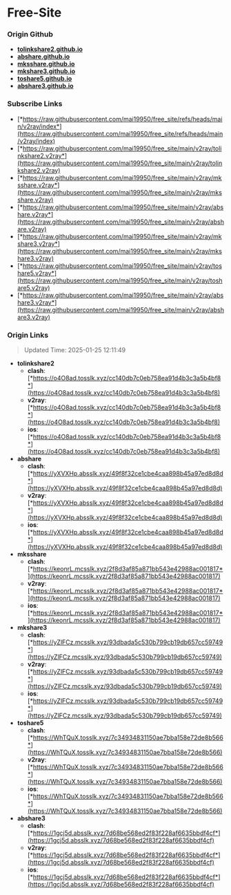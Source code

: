 # Free-Site

### Origin Github

- [**tolinkshare2.github.io**](https://github.com/tolinkshare2/tolinkshare2.github.io)
- [**abshare.github.io**](https://github.com/abshare/abshare.github.io)
- [**mksshare.github.io**](https://github.com/mksshare/mksshare.github.io)
- [**mkshare3.github.io**](https://github.com/mkshare3/mkshare3.github.io)
- [**toshare5.github.io**](https://github.com/toshare5/toshare5.github.io)
- [**abshare3.github.io**](https://github.com/abshare3/abshare3.github.io)

### Subscribe Links

- [*https://raw.githubusercontent.com/mai19950/free_site/refs/heads/main/v2ray/index*](https://raw.githubusercontent.com/mai19950/free_site/refs/heads/main/v2ray/index)
- [*https://raw.githubusercontent.com/mai19950/free_site/main/v2ray/tolinkshare2.v2ray*](https://raw.githubusercontent.com/mai19950/free_site/main/v2ray/tolinkshare2.v2ray)
- [*https://raw.githubusercontent.com/mai19950/free_site/main/v2ray/mksshare.v2ray*](https://raw.githubusercontent.com/mai19950/free_site/main/v2ray/mksshare.v2ray)
- [*https://raw.githubusercontent.com/mai19950/free_site/main/v2ray/abshare.v2ray*](https://raw.githubusercontent.com/mai19950/free_site/main/v2ray/abshare.v2ray)
- [*https://raw.githubusercontent.com/mai19950/free_site/main/v2ray/mkshare3.v2ray*](https://raw.githubusercontent.com/mai19950/free_site/main/v2ray/mkshare3.v2ray)
- [*https://raw.githubusercontent.com/mai19950/free_site/main/v2ray/toshare5.v2ray*](https://raw.githubusercontent.com/mai19950/free_site/main/v2ray/toshare5.v2ray)
- [*https://raw.githubusercontent.com/mai19950/free_site/main/v2ray/abshare3.v2ray*](https://raw.githubusercontent.com/mai19950/free_site/main/v2ray/abshare3.v2ray)

### Origin Links

> Updated Time: 2025-01-25 12:11:49

- **tolinkshare2**
  - **clash**: [*https://o4O8ad.tosslk.xyz/cc140db7c0eb758ea91d4b3c3a5b4bf8*](https://o4O8ad.tosslk.xyz/cc140db7c0eb758ea91d4b3c3a5b4bf8)
  - **v2ray**: [*https://o4O8ad.tosslk.xyz/cc140db7c0eb758ea91d4b3c3a5b4bf8*](https://o4O8ad.tosslk.xyz/cc140db7c0eb758ea91d4b3c3a5b4bf8)
  - **ios**: [*https://o4O8ad.tosslk.xyz/cc140db7c0eb758ea91d4b3c3a5b4bf8*](https://o4O8ad.tosslk.xyz/cc140db7c0eb758ea91d4b3c3a5b4bf8)
- **abshare**
  - **clash**: [*https://yXVXHp.absslk.xyz/49f8f32ce1cbe4caa898b45a97ed8d8d*](https://yXVXHp.absslk.xyz/49f8f32ce1cbe4caa898b45a97ed8d8d)
  - **v2ray**: [*https://yXVXHp.absslk.xyz/49f8f32ce1cbe4caa898b45a97ed8d8d*](https://yXVXHp.absslk.xyz/49f8f32ce1cbe4caa898b45a97ed8d8d)
  - **ios**: [*https://yXVXHp.absslk.xyz/49f8f32ce1cbe4caa898b45a97ed8d8d*](https://yXVXHp.absslk.xyz/49f8f32ce1cbe4caa898b45a97ed8d8d)
- **mksshare**
  - **clash**: [*https://keonrL.mcsslk.xyz/2f8d3af85a871bb543e42988ac001817*](https://keonrL.mcsslk.xyz/2f8d3af85a871bb543e42988ac001817)
  - **v2ray**: [*https://keonrL.mcsslk.xyz/2f8d3af85a871bb543e42988ac001817*](https://keonrL.mcsslk.xyz/2f8d3af85a871bb543e42988ac001817)
  - **ios**: [*https://keonrL.mcsslk.xyz/2f8d3af85a871bb543e42988ac001817*](https://keonrL.mcsslk.xyz/2f8d3af85a871bb543e42988ac001817)
- **mkshare3**
  - **clash**: [*https://yZlFCz.mcsslk.xyz/93dbada5c530b799cb19db657cc59749*](https://yZlFCz.mcsslk.xyz/93dbada5c530b799cb19db657cc59749)
  - **v2ray**: [*https://yZlFCz.mcsslk.xyz/93dbada5c530b799cb19db657cc59749*](https://yZlFCz.mcsslk.xyz/93dbada5c530b799cb19db657cc59749)
  - **ios**: [*https://yZlFCz.mcsslk.xyz/93dbada5c530b799cb19db657cc59749*](https://yZlFCz.mcsslk.xyz/93dbada5c530b799cb19db657cc59749)
- **toshare5**
  - **clash**: [*https://WhTQuX.tosslk.xyz/7c34934831150ae7bba158e72de8b566*](https://WhTQuX.tosslk.xyz/7c34934831150ae7bba158e72de8b566)
  - **v2ray**: [*https://WhTQuX.tosslk.xyz/7c34934831150ae7bba158e72de8b566*](https://WhTQuX.tosslk.xyz/7c34934831150ae7bba158e72de8b566)
  - **ios**: [*https://WhTQuX.tosslk.xyz/7c34934831150ae7bba158e72de8b566*](https://WhTQuX.tosslk.xyz/7c34934831150ae7bba158e72de8b566)
- **abshare3**
  - **clash**: [*https://1gcj5d.absslk.xyz/7d68be568ed2f83f228af6635bbdf4cf*](https://1gcj5d.absslk.xyz/7d68be568ed2f83f228af6635bbdf4cf)
  - **v2ray**: [*https://1gcj5d.absslk.xyz/7d68be568ed2f83f228af6635bbdf4cf*](https://1gcj5d.absslk.xyz/7d68be568ed2f83f228af6635bbdf4cf)
  - **ios**: [*https://1gcj5d.absslk.xyz/7d68be568ed2f83f228af6635bbdf4cf*](https://1gcj5d.absslk.xyz/7d68be568ed2f83f228af6635bbdf4cf)
